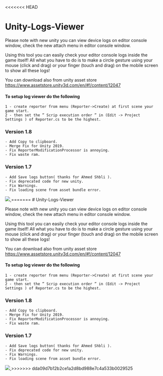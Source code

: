 <<<<<<< HEAD
# Unity-Logs-Viewer


Please note with new unity you can view device logs on editor console window, check the new attach menu in editor console window.


Using this tool you can easily check your editor console logs inside the game itself! 
All what you have to do is to make a circle gesture using your mouse (click and drag) or your finger (touch and drag) on the mobile screen to show all these logs! 

You can download also from unity asset store
https://www.assetstore.unity3d.com/en/#!/content/12047


#### To setup log viewer do the following
    1 - create reporter from menu (Reporter->Create) at first scene your game start.
    2 - then set the ” Scrip execution order ” in (Edit -> Project Settings ) of Reporter.cs to be the highest.


    
     
### Version 1.8
    - Add Copy to clipboard.
	- Merge Fix for Unity 2019.
	- Fix ReporterModificationProcessor is annoying.
	- Fix waste ram.
    
### Version 1.7
    - Add Save logs button( thanks for Ahmed Shbli ).
    - Fix deprecated code for new unity.
    - Fix Warnings.
    - Fix loading scene from asset bundle error.



    
    
<a href="https://www.paypal.com/cgi-bin/webscr?cmd=_s-xclick&hosted_button_id=J9MX5C6Q7B2NY">
    <img src="https://www.paypalobjects.com/webstatic/en_US/btn/btn_donate_cc_147x47.png">
    </img>
</a>
=======
# Unity-Logs-Viewer


Please note with new unity you can view device logs on editor console window, check the new attach menu in editor console window.


Using this tool you can easily check your editor console logs inside the game itself! 
All what you have to do is to make a circle gesture using your mouse (click and drag) or your finger (touch and drag) on the mobile screen to show all these logs! 

You can download also from unity asset store
https://www.assetstore.unity3d.com/en/#!/content/12047


#### To setup log viewer do the following
    1 - create reporter from menu (Reporter->Create) at first scene your game start.
    2 - then set the ” Scrip execution order ” in (Edit -> Project Settings ) of Reporter.cs to be the highest.


    
     
### Version 1.8
    - Add Copy to clipboard.
	- Merge Fix for Unity 2019.
	- Fix ReporterModificationProcessor is annoying.
	- Fix waste ram.
    
### Version 1.7
    - Add Save logs button( thanks for Ahmed Shbli ).
    - Fix deprecated code for new unity.
    - Fix Warnings.
    - Fix loading scene from asset bundle error.



    
    
<a href="https://www.paypal.com/cgi-bin/webscr?cmd=_s-xclick&hosted_button_id=J9MX5C6Q7B2NY">
    <img src="https://www.paypalobjects.com/webstatic/en_US/btn/btn_donate_cc_147x47.png">
    </img>
</a>
>>>>>>> dda09d7b12b2ce1a2d8bd988e7c4a533b0029525
